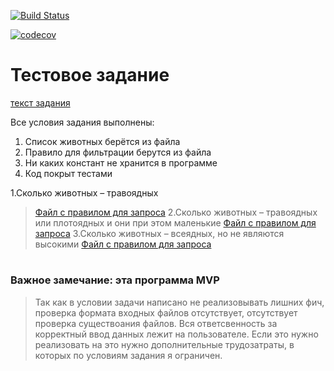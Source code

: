 [![Build Status](https://travis-ci.org/ViktorShiyan/testworknl.svg?branch=master)](https://travis-ci.org/ViktorShiyan/testworknl)

[![codecov](https://codecov.io/gh/ViktorShiyan/testworknl/branch/master/graph/badge.svg)](https://codecov.io/gh/ViktorShiyan/testworknl)

# Тестовое задание
[текст задания](https://github.com/ViktorShiyan/testworknl/blob/master/task.md)

Все условия задания выполнены:

1. Список животных берётся из файла
2. Правило для фильтрации берутся из файла
3. Ни каких констант не хранится в программе
4. Код покрыт тестами
>
1.Сколько животных – травоядных
> [Файл с правилом для запроса](https://github.com/ViktorShiyan/testworknl/blob/master/rules1.tw)
2.Сколько животных – травоядных или плотоядных и они при этом маленькие
> [Файл с правилом для запроса](https://github.com/ViktorShiyan/testworknl/blob/master/rules2.tw)
3.Сколько животных – всеядных, но не являются высокими
> [Файл с правилом для запроса](https://github.com/ViktorShiyan/testworknl/blob/master/rules3.tw)


# <h3> Важное замечание: эта программа MVP 
  >Так как в условии задачи написано не реализовывать лишних фич, 
  >проверка формата входных файлов отсутствует, 
  >отсутствует проверка существоания файлов. 
  >Вся ответсвенность за корректный ввод данных лежит на пользователе.
  >Если это нужно реализовать на это нужно дополнительные трудозатраты,
  >в которых по условиям задания я ограничен.
